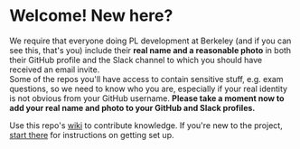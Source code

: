 # Welcome!  New here?

We require that everyone doing PL development at Berkeley (and if you can see this, that's you) include their
**real name and a reasonable photo** in both their GitHub profile and the Slack channel to which you should have received an email invite.  
Some of the repos you'll have access to
contain sensitive stuff, e.g. exam questions, so we need to know who you are, especially if your real identity
is not obvious from your GitHub username.  **Please take a moment now to add your real name and photo to your GitHub and Slack profiles.**

Use this repo's [wiki](https://github.com/ace-lab/pl-ucb-csxxx/wiki)
to contribute knowledge.  If you're new to the project, [start there](https://github.com/ace-lab/pl-ucb-csxxx/wiki)
for instructions on getting set up.

